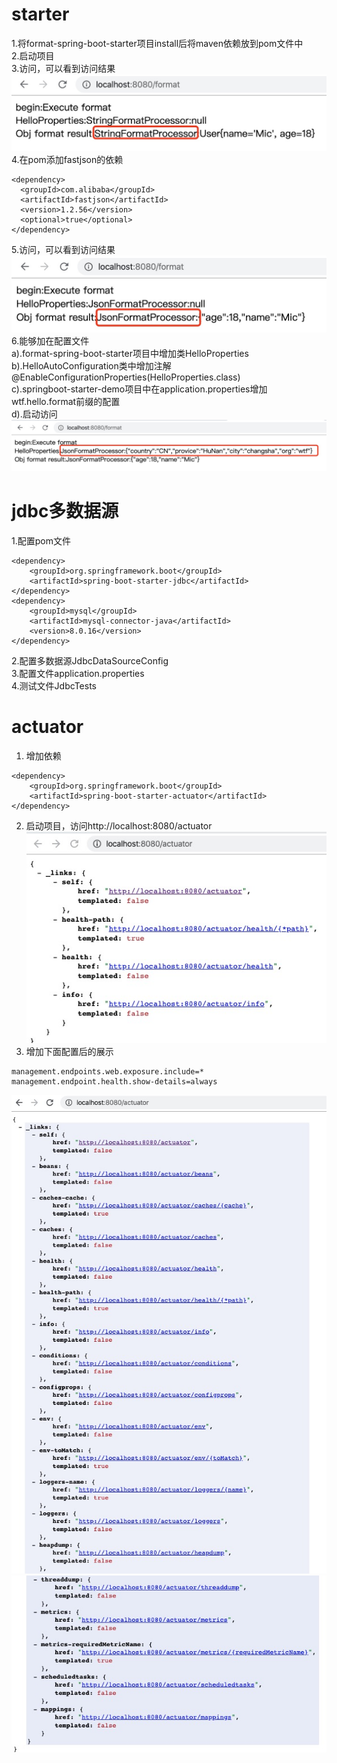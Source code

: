 # starter
1.将format-spring-boot-starter项目install后将maven依赖放到pom文件中  
2.启动项目  
3.访问，可以看到访问结果  
![image](https://github.com/wtf15/MyTest/blob/master/images/49AE55B4-0BDB-4853-AEC3-5EC92A5F3C0E.png)  
4.在pom添加fastjson的依赖  
```
<dependency>  
  <groupId>com.alibaba</groupId>  
  <artifactId>fastjson</artifactId>  
  <version>1.2.56</version>  
  <optional>true</optional>  
</dependency>
```
5.访问，可以看到访问结果  
![image](https://github.com/wtf15/MyTest/blob/master/images/5FDD2AC5-F802-4FCD-972A-EBE1A316B931.png)  
6.能够加在配置文件  
a).format-spring-boot-starter项目中增加类HelloProperties  
b).HelloAutoConfiguration类中增加注解@EnableConfigurationProperties(HelloProperties.class)  
c).springboot-starter-demo项目中在application.properties增加wtf.hello.format前缀的配置  
d).启动访问  
![image](https://github.com/wtf15/MyTest/blob/master/images/0F20AB7D-BD21-479D-AAF0-E14BE9190018.png)  
  
  
# jdbc多数据源  
1.配置pom文件  
```
<dependency>
    <groupId>org.springframework.boot</groupId>
    <artifactId>spring-boot-starter-jdbc</artifactId>
</dependency>
<dependency>
    <groupId>mysql</groupId>
    <artifactId>mysql-connector-java</artifactId>
    <version>8.0.16</version>
</dependency>
```
2.配置多数据源JdbcDataSourceConfig  
3.配置文件application.properties  
4.测试文件JdbcTests  
  
  
# actuator
1. 增加依赖  
```
<dependency> 
	<groupId>org.springframework.boot</groupId> 
	<artifactId>spring-boot-starter-actuator</artifactId>
</dependency>
```
2. 启动项目，访问http://localhost:8080/actuator  
![image](https://raw.githubusercontent.com/wtf15/MyTest/master/images/87840150-4DBD-480D-B2DC-4322706F8BB5.png)  
3. 增加下面配置后的展示  
```
management.endpoints.web.exposure.include=*
management.endpoint.health.show-details=always
```
![image](https://raw.githubusercontent.com/wtf15/MyTest/master/images/3AF89455-7A58-4514-95A7-A9723F3377C1.png)  
![image](https://raw.githubusercontent.com/wtf15/MyTest/master/images/EDE275A0-E4D3-4C49-94AB-4D5EDBDEB567.png)  

        
